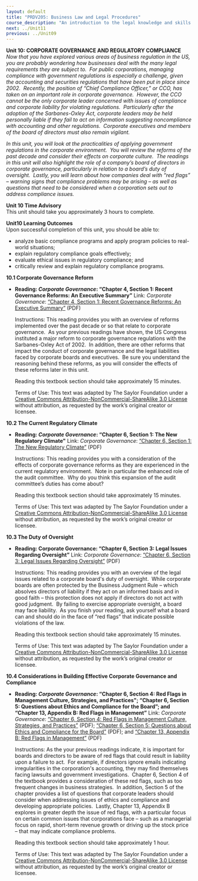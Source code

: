 ```yaml
---
layout: default
title: "PRDV205: Business Law and Legal Procedures"
course_description: "An introduction to the legal knowledge and skills that business administrators and paralegals must possess."
next: ../Unit11
previous: ../Unit09
---
```

**Unit 10: CORPORATE GOVERNANCE AND REGULATORY COMPLIANCE** <span
id="10"></span> 
*Now that you have explored various areas of business regulation in the
US, you are probably wondering how businesses deal with the many legal
requirements they are subject to.  For public corporations, managing
compliance with government regulations is especially a challenge, given
the accounting and securities regulations that have been put in place
since 2002.  Recently, the position of “Chief Compliance Officer,” or
CCO, has taken on an important role in corporate governance.  However,
the CCO cannot be the only corporate leader concerned with issues of
compliance and corporate liability for violating regulations. 
Particularly after the adoption of the Sarbanes-Oxley Act, corporate
leaders may be held personally liable if they fail to act on information
suggesting noncompliance with accounting and other regulations. 
Corporate executives and members of the board of directors must also
remain vigilant.*  
  
 *In this unit, you will look at the practicalities of applying
government regulations in the corporate environment.  You will review
the reforms of the past decade and consider their effects on corporate
culture.  The readings in this unit will also highlight the role of a
company’s board of directors in corporate governance, particularly in
relation to a board’s duty of oversight.  Lastly, you will learn about
how companies deal with “red flags” – warning signs that compliance
problems may be arising – as well as questions that need to be
considered when a corporation sets out to address compliance issues.*

**Unit 10 Time Advisory**  
This unit should take you approximately 3 hours to complete.

**Unit10 Learning Outcomes**  
Upon successful completion of this unit, you should be able to:
-   analyze basic compliance programs and apply program policies to
    real-world situations;
-   explain regulatory compliance goals effectively;
-   evaluate ethical issues in regulatory compliance; and
-   critically review and explain regulatory compliance programs.

**10.1 Corporate Governance Reform** <span id="10.1"></span> 
-   **Reading: *Corporate Governance*: “Chapter 4, Section 1: Recent
    Governance Reforms: An Executive Summary”**
    Link: *Corporate Governance*: [“Chapter 4, Section 1: Recent
    Governance Reforms: An Executive
    Summary”](https://resources.saylor.org/wwwresources/archived/site/wp-content/uploads/2013/06/Corporate-Governance-Ch4.pdf)
    (PDF)  
      
     Instructions: This reading provides you with an overview of reforms
    implemented over the past decade or so that relate to corporate
    governance.  As your previous readings have shown, the US Congress
    instituted a major reform to corporate governance regulations with
    the Sarbanes-Oxley Act of 2002.  In addition, there are other
    reforms that impact the conduct of corporate governance and the
    legal liabilities faced by corporate boards and executives.  Be sure
    you understand the reasoning behind these reforms, as you will
    consider the effects of these reforms later in this unit.  
      
     Reading this textbook section should take approximately 15
    minutes.  
      
     Terms of Use: This text was adapted by The Saylor Foundation under
    a [Creative Commons Attribution-NonCommercial-ShareAlike 3.0
    License](http://creativecommons.org/licenses/by-nc-sa/3.0/) without
    attribution, as requested by the work’s original creator or
    licensee.

**10.2 The Current Regulatory Climate** <span id="10.2"></span> 
-   **Reading: *Corporate Governance*: “Chapter 6, Section 1: The New
    Regulatory Climate"**
    Link: *Corporate Governance*: [“Chapter 6, Section 1: The New
    Regulatory
    Climate”](https://resources.saylor.org/wwwresources/archived/site/wp-content/uploads/2013/06/Corporate-Governance-Ch6.pdf)
    (PDF)  
      
     Instructions: This reading provides you with a consideration of the
    effects of corporate governance reforms as they are experienced in
    the current regulatory environment.  Note in particular the enhanced
    role of the audit committee.  Why do you think this expansion of the
    audit committee’s duties has come about?  
      
     Reading this textbook section should take approximately 15
    minutes.  
      
     Terms of Use: This text was adapted by The Saylor Foundation under
    a [Creative Commons Attribution-NonCommercial-ShareAlike 3.0
    License](http://creativecommons.org/licenses/by-nc-sa/3.0/) without
    attribution, as requested by the work’s original creator or
    licensee.

**10.3 The Duty of Oversight** <span id="10.3"></span> 
-   **Reading: Corporate Governance: “Chapter 6, Section 3: Legal Issues
    Regarding Oversight”**
    Link: *Corporate Governance*: [“Chapter 6, Section 3: Legal Issues
    Regarding
    Oversight”](https://resources.saylor.org/wwwresources/archived/site/wp-content/uploads/2013/06/Corporate-Governance-Ch6.pdf)
    (PDF)  
      
     Instructions: This reading provides you with an overview of the
    legal issues related to a corporate board's duty of oversight. 
    While corporate boards are often protected by the Business Judgment
    Rule – which absolves directors of liability if they act on an
    informed basis and in good faith – this protection does not apply if
    directors do not act with good judgment.  By failing to exercise
    appropriate oversight, a board may face liability.  As you finish
    your reading, ask yourself what a board can and should do in the
    face of “red flags” that indicate possible violations of the law.  
      
     Reading this textbook section should take approximately 15
    minutes.  
      
     Terms of Use: This text was adapted by The Saylor Foundation under
    a [Creative Commons Attribution-NonCommercial-ShareAlike 3.0
    License](http://creativecommons.org/licenses/by-nc-sa/3.0/) without
    attribution, as requested by the work’s original creator or
    licensee.

**10.4 Considerations in Building Effective Corporate Governance and
Compliance** <span id="10.4"></span> 
-   **Reading: *Corporate Governance*: “Chapter 6, Section 4: Red Flags
    in Management Culture, Strategies, and Practices"; “Chapter 6,
    Section 5: Questions about Ethics and Compliance for the Board”; and
    “Chapter 13, Appendix B: Red Flags in Management”**
    Link: *Corporate Governance*: [“Chapter 6, Section 4: Red Flags in
    Management Culture, Strategies, and
    Practices”](https://resources.saylor.org/wwwresources/archived/site/wp-content/uploads/2013/06/Corporate-Governance-Ch6.pdf)
    (PDF); [“Chapter 6, Section 5: Questions about Ethics and Compliance
    for the
    Board”](https://resources.saylor.org/wwwresources/archived/site/wp-content/uploads/2013/06/Corporate-Governance-Ch6.pdf)
    (PDF); and [“Chapter 13, Appendix B: Red Flags in
    Management”](https://resources.saylor.org/wwwresources/archived/site/wp-content/uploads/2013/06/Corporate-Governance-Ch13.pdf)
    (PDF)  
      
     Instructions: As the your previous readings indicate, it is
    important for boards and directors to be aware of red flags that
    could result in liability upon a failure to act.  For example, if
    directors ignore emails indicating irregularities in the
    corporation's accounting, they may find themselves facing lawsuits
    and government investigations.  Chapter 6, Section 4 of the textbook
    provides a consideration of these red flags, such as too frequent
    changes in business strategies.  In addition, Section 5 of the
    chapter provides a list of questions that corporate leaders should
    consider when addressing issues of ethics and compliance and
    developing appropriate policies.  Lastly, Chapter 13, Appendix B
    explores in greater depth the issue of red flags, with a particular
    focus on certain common issues that corporations face – such as a
    managerial focus on rapid, short-term revenue growth or driving up
    the stock price – that may indicate compliance problems.  
      
     Reading this textbook section should take approximately 1 hour.  
      
     Terms of Use: This text was adapted by The Saylor Foundation under
    a [Creative Commons Attribution-NonCommercial-ShareAlike 3.0
    License](http://creativecommons.org/licenses/by-nc-sa/3.0/) without
    attribution, as requested by the work’s original creator or
    licensee.


